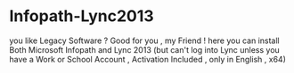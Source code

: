 # Infopath-Lync2013
you like Legacy Software ? Good for you , my Friend ! here you can install Both Microsoft Infopath and Lync 2013 (but can't log into Lync unless you have a Work or School Account , Activation Included , only in English , x64) 
